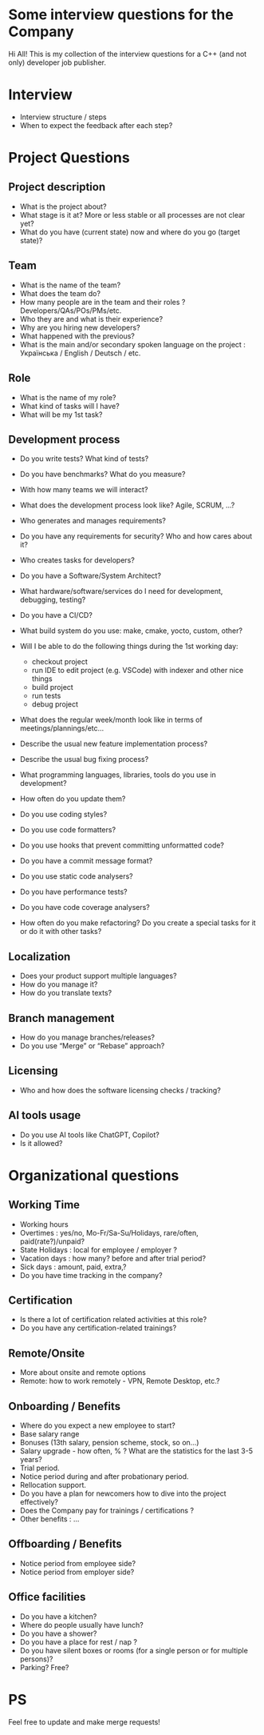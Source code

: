 Some interview questions for the Company
========================================

Hi All! 
This is my collection of the interview questions for a C++ (and not only) developer job publisher.

Interview
=========
* Interview structure / steps
* When to expect the feedback after each step?

Project Questions
==================

Project description
-------------------
* What is the project about?
* What stage is it at? More or less stable or all processes are not clear yet?
* What do you have (current state) now and where do you go (target state)?

Team
----
* What is the name of the team?
* What does the team do?
* How many people are in the team and their roles ? Developers/QAs/POs/PMs/etc.
* Who they are and what is their experience?
* Why are you hiring new developers?
* What happened with the previous?
* What is the main and/or secondary spoken language on the project : Українська / English / Deutsch / etc.

Role
----
* What is the name of my role?
* What kind of tasks will I have?
* What will be my 1st task? 

Development process
-------------------
* Do you write tests? What kind of tests?
* Do you have benchmarks? What do you measure?
* With how many teams we will interact?
* What does the development process look like? Agile, SCRUM, ...?
* Who generates and manages requirements?
* Do you have any requirements for security? Who and how cares about it?
* Who creates tasks for developers?
* Do you have a Software/System Architect?
* What hardware/software/services do I need for development, debugging, testing?
* Do you have a CI/CD?
* What build system do you use: make, cmake, yocto, custom, other?
* Will I be able to do the following things during the 1st working day:
  * checkout project
  * run IDE to edit project (e.g. VSCode) with indexer and other nice things
  * build project
  * run tests
  * debug project
    
* What does the regular week/month look like in terms of meetings/plannings/etc…

* Describe the usual new feature implementation process?
* Describe the usual bug fixing process?

* What programming languages, libraries, tools do you use in development?
* How often do you update them?

* Do you use coding styles? 
* Do you use code formatters? 
* Do you use hooks that prevent committing unformatted code? 
* Do you have a commit message format?
* Do you use static code analysers?
* Do you have performance tests?
* Do you have code coverage analysers?

* How often do you make refactoring? Do you create a special tasks for it or do it with other tasks?

Localization
------------
* Does your product support multiple languages?
* How do you manage it?
* How do you translate texts?

Branch management
-----------------
* How do you manage branches/releases? 
* Do you use “Merge” or “Rebase” approach?

Licensing
---------
* Who and how does the software licensing checks / tracking?

AI tools usage
--------------
* Do you use AI tools like ChatGPT, Copilot?
* Is it allowed?

Organizational questions
========================
Working Time
------------
* Working hours
* Overtimes : yes/no, Mo-Fr/Sa-Su/Holidays, rare/often, paid(rate?)/unpaid?
* State Holidays : local for employee / employer ?
* Vacation days : how many? before and after trial period?
* Sick days : amount, paid, extra,?
* Do you have time tracking in the company?

Certification
-------------
* Is there a lot of certification related activities at this role? 
* Do you have any certification-related trainings?

Remote/Onsite
-------------
* More about onsite and remote options
* Remote: how to work remotely - VPN, Remote Desktop, etc.?

Onboarding / Benefits
---------------------
* Where do you expect a new employee to start?
* Base salary range
* Bonuses (13th salary, pension scheme, stock, so on…)
* Salary upgrade - how often, % ? What are the statistics for the last 3-5 years?
* Trial period.
* Notice period during and after probationary period.
* Rellocation support.
* Do you have a plan for newcomers how to dive into the project effectively?
* Does the Company pay for trainings / certifications ?
* Other benefits : ...

Offboarding / Benefits
----------------------
* Notice period from employee side?
* Notice period from employer side?

Office facilities
-----------------
* Do you have a kitchen? 
* Where do people usually have lunch?
* Do you have a shower?
* Do you have a place for rest / nap ?
* Do you have silent boxes or rooms (for a single person or for multiple persons)?
* Parking? Free?


PS
==
Feel free to update and make merge requests!
